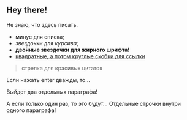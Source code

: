 ## Hey there!

  Не знаю, что здесь писать. 
  
  - минус для списка;
  - *звездочки для курсива*;
  - **двойные звездочки для жирного шрифта!**
  - [квадратные, а потом круглые скобки для ссылки](google.com)
  
  > стрелка для красивых цитаток
  
  Если нажать enter дважды, то...
  
  Выйдет два отдельных параграфа!
  
  А если только один раз, то это будут...
  Отдельные строчки внутри одного параграфа!


